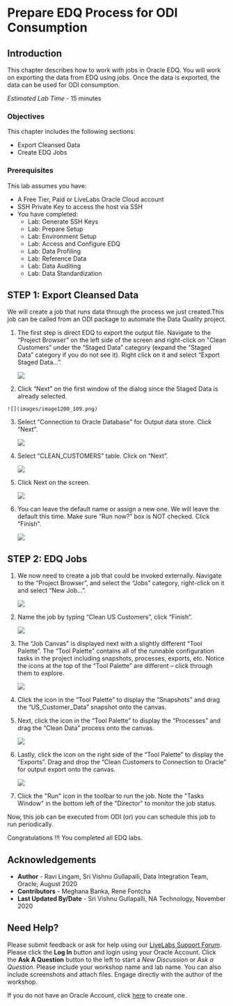 # Prepare EDQ Process for ODI Consumption

## Introduction

This chapter describes how to work with jobs in Oracle EDQ. You will work on exporting the data from EDQ using jobs. Once the data is exported, the data can be used for ODI consumption.

*Estimated Lab Time* - 15 minutes

### Objectives
This chapter includes the following sections:
  * Export Cleansed Data
  * Create EDQ Jobs

### Prerequisites
This lab assumes you have:
- A Free Tier, Paid or LiveLabs Oracle Cloud account
- SSH Private Key to access the host via SSH
- You have completed:
    - Lab: Generate SSH Keys
    - Lab: Prepare Setup
    - Lab: Environment Setup
    - Lab: Access and Configure EDQ
    - Lab: Data Profiling
    - Lab: Reference Data
    - Lab: Data Auditing
    - Lab: Data Standardization

    
## **STEP 1:**  Export Cleansed Data
We will create a job that runs data through the process we just created.This job can be called from an ODI package to automate the Data Quality project. 
1.	The first step is direct EDQ to export the output file. Navigate to the “Project Browser” on the left side of the screen and right-click on "Clean Customers” under the “Staged Data” category (expand the “Staged Data” category if you do not see it). Right click on it and select “Export Staged Data…”.

    ![](images/image1200_108.png)

2.	 Click “Next” on the first window of the dialog since the Staged Data is already selected.

    ![](images/image1200_109.png)

3.	Select “Connection to Oracle Database” for Output data store. Click “Next”.

    ![](images/image1200_110.png)

4.	Select “CLEAN_CUSTOMERS” table. Click on “Next”.

    ![](images/image1200_111.png)

5.  Click Next on the screen.

    ![](images/image1200_112.png)

5.	You can leave the default name or assign a new one. We will leave the default this time. Make sure “Run now?” box is NOT checked. Click “Finish”.

    ![](images/image1200_113.png)


## **STEP 2:** EDQ Jobs

1.	We now need to create a job that could be invoked externally. Navigate to the “Project Browser”, and select the “Jobs” category, right-click on it and select “New Job…”.

    ![](images/image1200_114.png)

2.	Name the job by typing “Clean US Customers”, click “Finish”.

    ![](images/image1200_115.png)

3.	The “Job Canvas” is displayed next with a slightly different “Tool Palette”. The “Tool Palette” contains all of the runnable configuration tasks in the project including snapshots, processes, exports, etc. Notice the icons at the top of the “Tool Palette” are different – click through them to explore.

    ![](images/image1200_116.png)

4.	Click the   icon in the “Tool Palette” to display the “Snapshots” and drag the “US\_Customer\_Data” snapshot onto the canvas.

5.	Next, click the   icon in the “Tool Palette” to display the “Processes” and drag the “Clean Data” process onto the canvas.

    ![](images/image1200_117.png)

6.	Lastly, click the  icon on the right side of the “Tool Palette” to display the “Exports”. Drag and drop the “Clean Customers to Connection to Oracle” for output export onto the canvas.

    ![](images/image1200_118.png)

7.	Click the "Run" icon in the toolbar to run the job. Note the "Tasks Window" in the bottom left of the "Director" to monitor the job status.

Now, this job can be executed from ODI (or) you can schedule this job to run periodically.

Congratulations !!! You completed all EDQ labs.

## Acknowledgements
* **Author** - Ravi Lingam, Sri Vishnu Gullapalli, Data Integration Team, Oracle, August 2020
* **Contributors** - Meghana Banka, Rene Fontcha
* **Last Updated By/Date** - Sri Vishnu Gullapalli, NA Technology, November 2020

## Need Help?
Please submit feedback or ask for help using our [LiveLabs Support Forum](https://community.oracle.com/tech/developers/categories/goldengate-on-premises). Please click the **Log In** button and login using your Oracle Account. Click the **Ask A Question** button to the left to start a *New Discussion* or *Ask a Question*.  Please include your workshop name and lab name.  You can also include screenshots and attach files.  Engage directly with the author of the workshop.

If you do not have an Oracle Account, click [here](https://profile.oracle.com/myprofile/account/create-account.jspx) to create one.
